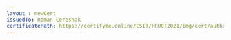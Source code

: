 ```yaml
--- 
layout : newCert 
issuedTo: Roman Ceresnak 
certificatePath: https://certifyme.online/CSIT/FRUCT2021/img/cert/author/RomanCeresnak_02ade.png
--- 
```

